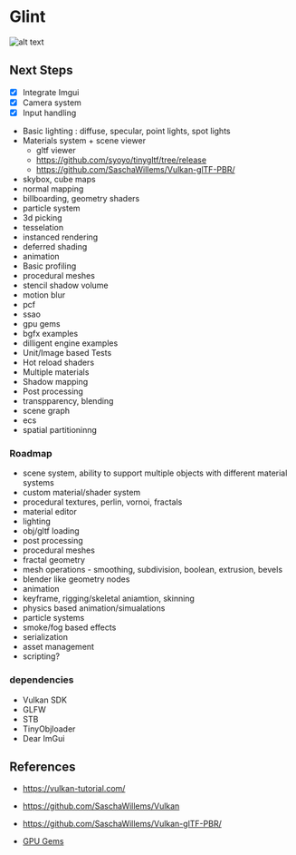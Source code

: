 # Glint

![alt text](<doc/Glint 2025-03-19 02.09.21.excalidraw.svg>)

## Next Steps

- [x] Integrate Imgui
- [x] Camera system
- [x] Input handling
- Basic lighting : diffuse, specular, point lights, spot lights
- Materials system + scene viewer
  - gltf viewer
  - https://github.com/syoyo/tinygltf/tree/release
  - https://github.com/SaschaWillems/Vulkan-glTF-PBR/
- skybox, cube maps
- normal mapping
- billboarding, geometry shaders
- particle system
- 3d picking
- tesselation
- instanced rendering
- deferred shading
- animation
- Basic profiling
- procedural meshes
- stencil shadow volume
- motion blur
- pcf
- ssao
- gpu gems
- bgfx examples
- dilligent engine examples
- Unit/Image based Tests
- Hot reload shaders
- Multiple materials
- Shadow mapping
- Post processing
- transpparency, blending
- scene graph
- ecs
- spatial partitioninng

### Roadmap
- scene system, ability to support multiple objects with different material systems
- custom material/shader system
- procedural textures, perlin, vornoi, fractals
- material editor
- lighting
- obj/gltf loading
- post processing
- procedural meshes
- fractal geometry
- mesh operations - smoothing, subdivision, boolean, extrusion, bevels
- blender like geometry nodes
- animation
- keyframe, rigging/skeletal aniamtion, skinning
- physics based animation/simualations
- particle systems
- smoke/fog based effects
- serialization
- asset management
- scripting?




### dependencies

- Vulkan SDK
- GLFW
- STB
- TinyObjloader
- Dear ImGui

## References

- https://vulkan-tutorial.com/
- https://github.com/SaschaWillems/Vulkan
- https://github.com/SaschaWillems/Vulkan-glTF-PBR/

- [GPU Gems](https://developer.nvidia.com/gpugems/gpugems/part-i-natural-effects/chapter-1-effective-water-simulation-physical-models)
